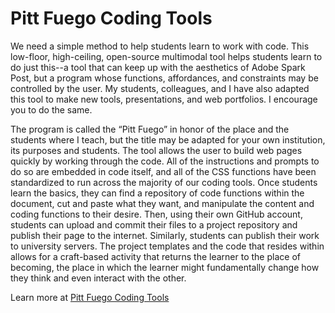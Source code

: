 # Pitt Fuego Coding Tools


 
We need a simple method to help students learn to work with code. This low-floor, high-ceiling, open-source multimodal tool helps students learn to do just this--a tool that can keep up with the aesthetics of Adobe Spark Post, but a program whose functions, affordances, and constraints may be controlled by the user. My students, colleagues, and I have also adapted this tool to make new tools, presentations, and web portfolios. I encourage you to do the same. 

The program is called the “Pitt Fuego” in honor of the place and the students where I teach, but the title may be adapted for your own institution, its purposes and students. The tool allows the user to build web pages quickly by working through the code. All of the instructions and prompts to do so are embedded in code itself, and all of the CSS functions have been standardized to run across the majority of our coding tools. Once students learn the basics, they can find a repository of code functions within the document, cut and paste what they want, and manipulate the content and coding functions to their desire. Then, using their own GitHub account, students can upload and commit their files to a project repository and publish their page to the internet. Similarly, students can publish their work to university servers. The project templates and the code that resides within allows for a craft-based activity that returns the learner to the place of becoming, the place in which the learner might fundamentally change how they think and even interact with the other. 


Learn more at [Pitt Fuego Coding Tools](https://pitt-fuego.github.io/Pitt-Fuego-Coding-Tools/)


